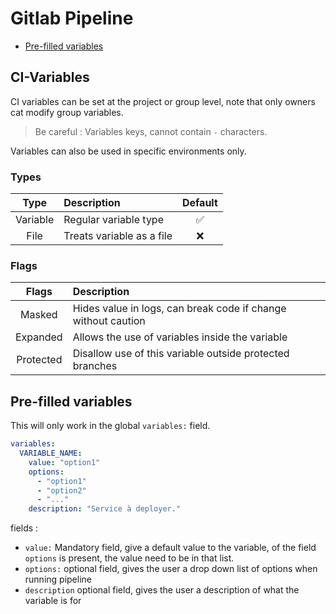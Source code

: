 # Gitlab Pipeline

- [Pre-filled variables](#Pre-filled%20variables)

## CI-Variables

CI variables can be set at the project or group level, note that only owners cat modify group variables.

> Be careful : Variables keys, cannot contain `-` characters.

Variables can also be used in specific environments only.


### Types

|   Type   | Description               | Default |
|:--------:|:------------------------- |:-------:|
| Variable | Regular variable type     |   ✅    |
|   File   | Treats variable as a file |   ❌    |

### Flags


|   Flags   | Description                                                   |
|:---------:|:------------------------------------------------------------- |
|  Masked   | Hides value in logs, can break code if change without caution |
| Expanded  | Allows the use of variables inside the variable               |
| Protected | Disallow use of this variable outside protected branches      |


## Pre-filled variables

This will only work in the global `variables:` field.

```yaml
variables:
  VARIABLE_NAME:
    value: "option1"
    options:
      - "option1"
      - "option2"
      - "..."
    description: "Service à deployer."
```

fields : 
- `value:` Mandatory field, give a default value to the variable, of the field `options` is present, the value need to be in that list.
- `options:` optional field, gives the user a drop down list of options when running pipeline
- `description` optional field, gives the user a description of what the variable is for